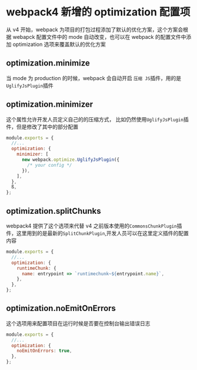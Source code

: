 # webpack4 新增的 optimization 配置项

从 v4 开始，webpack 为项目的打包过程添加了默认的优化方案，这个方案会根据 webapck 配置文件中的 mode 自动改变，也可以在 webpack 的配置文件中添加 optimization 选项来覆盖默认的优化方案

## optimization.minimize

当 mode 为 production 的时候，webpack 会自动开启 `压缩 JS`插件，用的是`UglifyJsPlugin`插件

## optimization.minimizer

这个属性允许开发人员定义自己的的压缩方式， 比如仍然使用`UglifyJsPlugin`插件，但是修改了其中的部分配置

```js
module.exports = {
  //...
  optimization: {
    minimizer: [
      new webpack.optimize.UglifyJsPlugin({
        /* your config */
      }),
    ],
  },
  ß,
};
```

## optimization.splitChunks

webpack4 提供了这个选项来代替 v4 之前版本使用的`CommonsChunkPlugin`插件，这里用到的是最新的`SplitChunkPlugin`,开发人员可以在这里定义插件的配置内容

```js
module.exports = {
  //...
  optimization: {
    runtimeChunk: {
      name: entrypoint => `runtimechunk~${entrypoint.name}`,
    },
  },
};
```

## optimization.noEmitOnErrors

这个选项用来配置项目在运行时候是否要在控制台输出错误日志

```js
module.exports = {
  //...
  optimization: {
    noEmitOnErrors: true,
  },
};
```

